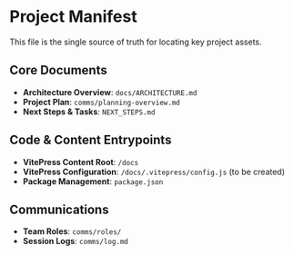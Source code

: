 # Project Manifest

This file is the single source of truth for locating key project assets.

## Core Documents
- **Architecture Overview**: `docs/ARCHITECTURE.md`
- **Project Plan**: `comms/planning-overview.md`
- **Next Steps & Tasks**: `NEXT_STEPS.md`

## Code & Content Entrypoints
- **VitePress Content Root**: `/docs`
- **VitePress Configuration**: `/docs/.vitepress/config.js` (to be created)
- **Package Management**: `package.json`

## Communications
- **Team Roles**: `comms/roles/`
- **Session Logs**: `comms/log.md`
